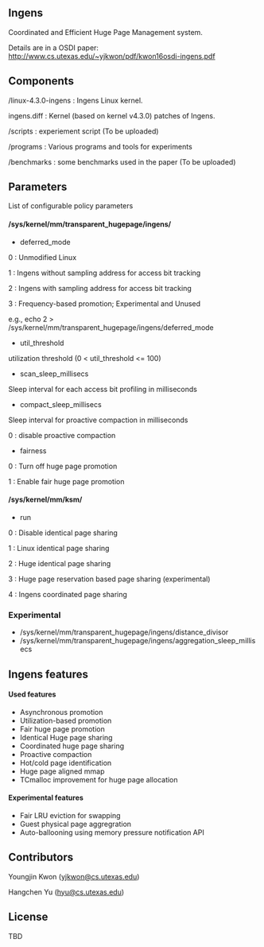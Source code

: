 ## Ingens 

Coordinated and Efficient Huge Page Management system.

Details are in a OSDI paper:
http://www.cs.utexas.edu/~yjkwon/pdf/kwon16osdi-ingens.pdf

## Components

/linux-4.3.0-ingens : Ingens Linux kernel.

ingens.diff : Kernel (based on kernel v4.3.0) patches of Ingens.

/scripts : experiement script (To be uploaded)

/programs : Various programs and tools for experiments

/benchmarks : some benchmarks used in the paper (To be uploaded)

## Parameters

List of configurable policy parameters 

#### /sys/kernel/mm/transparent_hugepage/ingens/

- deferred_mode

0 : Unmodified Linux

1 : Ingens without sampling address for access bit tracking

2 : Ingens with sampling address for access bit tracking

3 : Frequency-based promotion; Experimental and Unused

e.g., echo 2 > /sys/kernel/mm/transparent_hugepage/ingens/deferred_mode

- util_threshold

utilization threshold (0 < util_threshold <= 100)

- scan_sleep_millisecs

Sleep interval for each access bit profiling in milliseconds

- compact_sleep_millisecs

Sleep interval for proactive compaction in milliseconds

0 : disable proactive compaction

- fairness 

0 : Turn off huge page promotion

1 : Enable fair huge page promotion

#### /sys/kernel/mm/ksm/
- run

0 : Disable identical page sharing

1 : Linux identical page sharing

2 : Huge identical page sharing

3 : Huge page reservation based page sharing (experimental)

4 : Ingens coordinated page sharing

### Experimental
- /sys/kernel/mm/transparent_hugepage/ingens/distance_divisor
- /sys/kernel/mm/transparent_hugepage/ingens/aggregation_sleep_millisecs

## Ingens features

#### Used features
- Asynchronous promotion
- Utilization-based promotion
- Fair huge page promotion
- Identical Huge page sharing
- Coordinated huge page sharing
- Proactive compaction
- Hot/cold page identification
- Huge page aligned mmap
- TCmalloc improvement for huge page allocation

#### Experimental features
- Fair LRU eviction for swapping
- Guest physical page aggregration
- Auto-ballooning using memory pressure notification API

## Contributors

Youngjin Kwon (yjkwon@cs.utexas.edu)

Hangchen Yu (hyu@cs.utexas.edu)

## License
TBD
